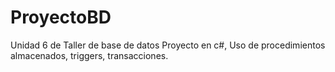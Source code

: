 # ProyectoBD
Unidad 6 de Taller de base de datos Proyecto en c#, Uso de procedimientos almacenados, triggers, transacciones.
